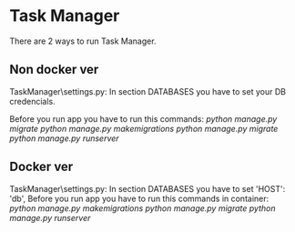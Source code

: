 # Task Manager

There are 2 ways to run Task Manager.

## Non docker ver

TaskManager\settings.py:
    In section DATABASES you have to set your DB credencials.
        
Before you run app you have to run this commands:
    *python manage.py migrate*
    *python manage.py makemigrations*
    *python manage.py migrate*
    *python manage.py runserver*

## Docker ver

TaskManager\settings.py:
    In section DATABASES you have to set
         'HOST': 'db',
Before you run app you have to run this commands in container:
    *python manage.py makemigrations*
    *python manage.py migrate*
    *python manage.py runserver*


